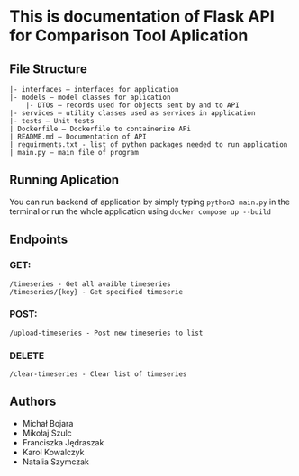 # This is documentation of Flask API for Comparison Tool Aplication

## File Structure 
```
|- interfaces – interfaces for application
|- models – model classes for aplication
    |- DTOs – records used for objects sent by and to API
|- services – utility classes used as services in application
|- tests – Unit tests
| Dockerfile – Dockerfile to containerize APi
| README.md – Documentation of API
| requirments.txt - list of python packages needed to run application
| main.py – main file of program
```
## Running Aplication
You can run backend of application by simply typing `python3 main.py` in the terminal or run the whole application using `docker compose up --build`

## Endpoints
### GET:
    /timeseries - Get all avaible timeseries
    /timeseries/{key} - Get specified timeserie

### POST:
    /upload-timeseries - Post new timeseries to list

### DELETE 
    /clear-timeseries - Clear list of timeseries

## Authors
- Michał Bojara 
- Mikołaj Szulc
- Franciszka Jędraszak
- Karol Kowalczyk 
- Natalia Szymczak